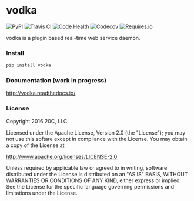 # vodka

[![PyPI](https://img.shields.io/pypi/v/vodka.svg?maxAge=600)](https://pypi.python.org/pypi/vodka)
[![Travis CI](https://img.shields.io/travis/20c/vodka.svg?maxAge=600)](https://travis-ci.org/20c/vodka)
[![Code Health](https://landscape.io/github/20c/vodka/master/landscape.svg?style=flat)](https://landscape.io/github/20c/vodka/master)
[![Codecov](https://img.shields.io/codecov/c/github/20c/vodka/master.svg?maxAge=600)](https://codecov.io/github/20c/vodka)
[![Requires.io](https://img.shields.io/requires/github/20c/vodka.svg?maxAge=600)](https://requires.io/github/20c/vodka/requirements)

vodka is a plugin based real-time web service daemon.

### Install

```sh
pip install vodka 
```

### Documentation (work in progress)

http://vodka.readthedocs.io/

### License

Copyright 2016 20C, LLC

Licensed under the Apache License, Version 2.0 (the "License");
you may not use this softare except in compliance with the License.
You may obtain a copy of the License at

   http://www.apache.org/licenses/LICENSE-2.0

Unless required by applicable law or agreed to in writing, software
distributed under the License is distributed on an "AS IS" BASIS,
WITHOUT WARRANTIES OR CONDITIONS OF ANY KIND, either express or implied.
See the License for the specific language governing permissions and
limitations under the License.
